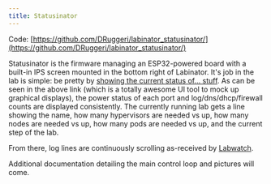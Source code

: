 ```yaml
---
title: Statusinator
---
```


Code: [https://github.com/DRuggeri/labinator_statusinator/](https://github.com/DRuggeri/labinator_statusinator/)

Statusinator is the firmware managing an ESP32-powered board with a built-in IPS screen mounted in the bottom right of Labinator.
It's job in the lab is simple: be pretty by [showing the current status of... stuff](https://lopaka.app/gallery/7824/16192).
As can be seen in the above link (which is a totally awesome UI tool to mock up graphical displays), the power status of each port and log/dns/dhcp/firewall counts are displayed consistently.
The currently running lab gets a line showing the name, how many hypervisors are needed vs up, how many nodes are needed vs up, how many pods are needed vs up, and the current step of the lab.

From there, log lines are continuously scrolling as-received by [Labwatch](/docs/subprojects/labwatch).

Additional documentation detailing the main control loop and pictures will come.